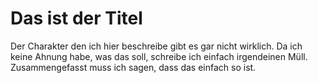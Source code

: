 # Das ist der Titel
Der Charakter den ich hier beschreibe gibt es gar nicht wirklich. Da ich keine Ahnung habe, was das soll, schreibe ich einfach irgendeinen Müll.
Zusammengefasst muss ich sagen, dass das einfach so ist.
